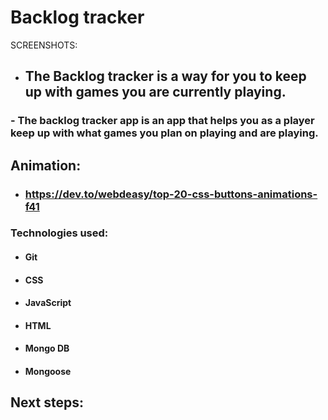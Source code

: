 # Backlog tracker

SCREENSHOTS:




- ## The Backlog tracker is a way for you to keep up with games you are currently playing.
### - The backlog tracker app is an app that helps you as a player keep up with what games you plan on playing and are playing. 

## Animation: 
- ### https://dev.to/webdeasy/top-20-css-buttons-animations-f41

### Technologies used:

- #### Git
- #### CSS
- #### JavaScript
- #### HTML 
- #### Mongo DB
- #### Mongoose


## Next steps: 
